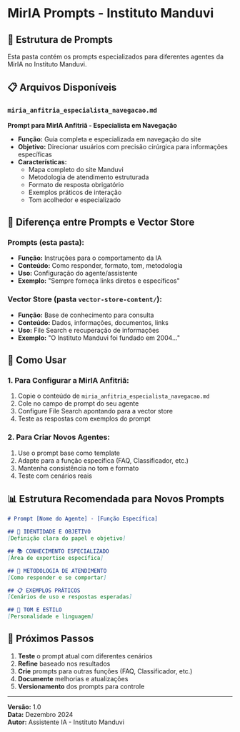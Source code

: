 # MirIA Prompts - Instituto Manduvi

## 📁 Estrutura de Prompts

Esta pasta contém os prompts especializados para diferentes agentes da MirIA no Instituto Manduvi.

## 📋 Arquivos Disponíveis

### `miria_anfitria_especialista_navegacao.md`
**Prompt para MirIA Anfitriã - Especialista em Navegação**

- **Função:** Guia completa e especializada em navegação do site
- **Objetivo:** Direcionar usuários com precisão cirúrgica para informações específicas
- **Características:**
  - Mapa completo do site Manduvi
  - Metodologia de atendimento estruturada
  - Formato de resposta obrigatório
  - Exemplos práticos de interação
  - Tom acolhedor e especializado

## 🎯 Diferença entre Prompts e Vector Store

### **Prompts (esta pasta):**
- **Função:** Instruções para o comportamento da IA
- **Conteúdo:** Como responder, formato, tom, metodologia
- **Uso:** Configuração do agente/assistente
- **Exemplo:** "Sempre forneça links diretos e específicos"

### **Vector Store (pasta `vector-store-content/`):**
- **Função:** Base de conhecimento para consulta
- **Conteúdo:** Dados, informações, documentos, links
- **Uso:** File Search e recuperação de informações
- **Exemplo:** "O Instituto Manduvi foi fundado em 2004..."

## 🔧 Como Usar

### 1. Para Configurar a MirIA Anfitriã:
1. Copie o conteúdo de `miria_anfitria_especialista_navegacao.md`
2. Cole no campo de prompt do seu agente
3. Configure File Search apontando para a vector store
4. Teste as respostas com exemplos do prompt

### 2. Para Criar Novos Agentes:
1. Use o prompt base como template
2. Adapte para a função específica (FAQ, Classificador, etc.)
3. Mantenha consistência no tom e formato
4. Teste com cenários reais

## 📊 Estrutura Recomendada para Novos Prompts

```markdown
# Prompt [Nome do Agente] - [Função Específica]

## 🎯 IDENTIDADE E OBJETIVO
[Definição clara do papel e objetivo]

## 📚 CONHECIMENTO ESPECIALIZADO
[Área de expertise específica]

## 🎯 METODOLOGIA DE ATENDIMENTO
[Como responder e se comportar]

## 📋 EXEMPLOS PRÁTICOS
[Cenários de uso e respostas esperadas]

## 🎨 TOM E ESTILO
[Personalidade e linguagem]
```

## 🚀 Próximos Passos

1. **Teste** o prompt atual com diferentes cenários
2. **Refine** baseado nos resultados
3. **Crie** prompts para outras funções (FAQ, Classificador, etc.)
4. **Documente** melhorias e atualizações
5. **Versionamento** dos prompts para controle

---

**Versão:** 1.0  
**Data:** Dezembro 2024  
**Autor:** Assistente IA - Instituto Manduvi